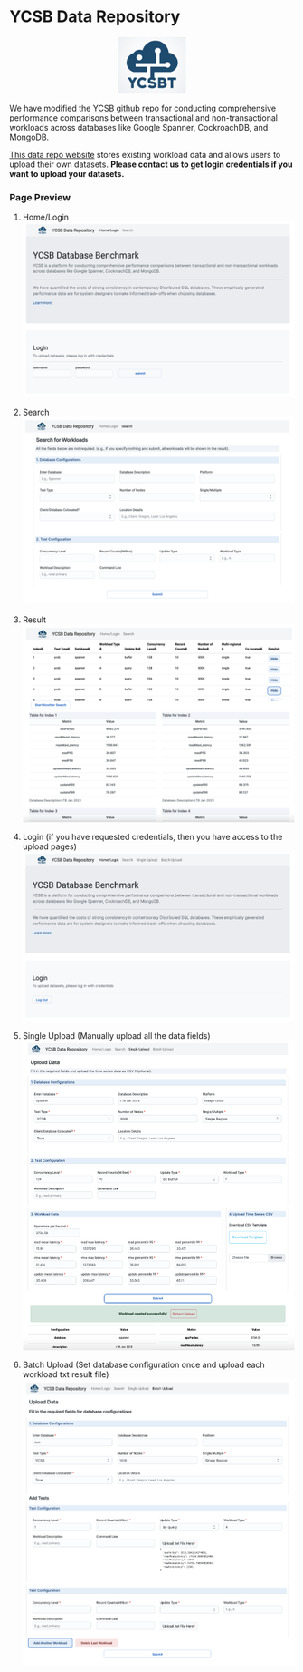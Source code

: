# YCSB Data Repository

<p align="center">
  <img src="./src/assets/ycsblogo.png" alt="home" width="120px" height="100px"/>
</p>

We have modified the [YCSB github repo](https://github.com/brianfrankcooper/YCSB) for conducting comprehensive performance comparisons between transactional and non-transactional workloads across databases like Google Spanner, CockroachDB, and MongoDB.

[This data repo website](ycsb-data-repo.onrender.com) stores existing workload data and allows users to upload their own datasets.
**Please contact us to get login credentials if you want to upload your datasets.**

### Page Preview

1. Home/Login
   ![home1](./src/assets/home1.png)

2. Search
   ![search](./src/assets/search.png)

3. Result
   ![result](./src/assets/result.png)

4. Login (if you have requested credentials, then you have access to the upload pages)
   ![home2](./src/assets/home2.png)

5. Single Upload (Manually upload all the data fields)
   ![single](./src/assets/single.png)

6. Batch Upload (Set database configuration once and upload each workload txt result file)
   ![batch](./src/assets/batch.png)
